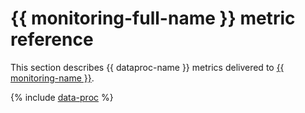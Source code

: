 # {{ monitoring-full-name }} metric reference

This section describes {{ dataproc-name }} metrics delivered to [{{ monitoring-name }}](../monitoring/).

{% include [data-proc](../_includes/monitoring/metrics-ref/data-proc.md) %}